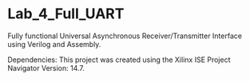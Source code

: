# Lab_4_Full_UART
Fully functional Universal Asynchronous Receiver/Transmitter Interface using Verilog and Assembly.

Dependencies: 
This project was created using the Xilinx ISE Project Navigator Version: 14.7.
